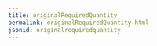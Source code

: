 ```yaml
---
title: originalRequiredQuantity
permalink: originalRequiredQuantity.html
jsonid: originalrequiredquantity
---
```

